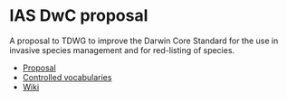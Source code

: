 # IAS DwC proposal

A proposal to TDWG to improve the Darwin Core Standard for the use in invasive species management and for red-listing of species.

* [Proposal](proposal.md)
* [Controlled vocabularies](vocabulary)
* [Wiki](wiki)
